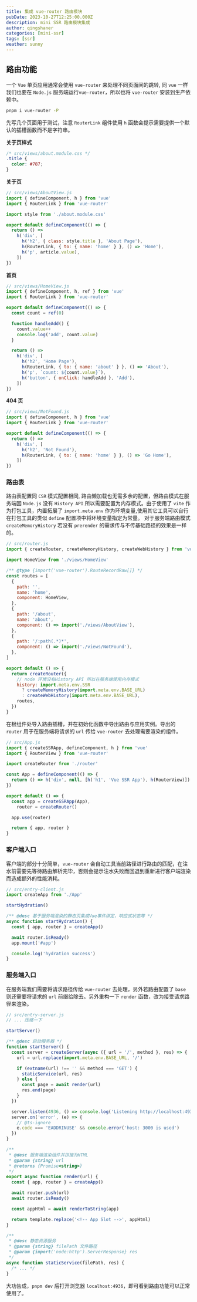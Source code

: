 ```yaml
---
title: 集成 vue-router 路由模块
pubDate: 2023-10-27T12:25:00.000Z
description: mini SSR 路由模块集成
author: qingshaner
categories: [mini-ssr]
tags: [ssr]
weather: sunny
---
```


## 路由功能

一个 `Vue` 单页应用通常会使用 `vue-router` 来处理不同页面间的跳转, 同 `vue` 一样我们也要在 `Node.js` 服务端运行`vue-router`，所以也将 `vue-router` 安装到生产依赖中。

```bash
pnpm i vue-router -P
```

先写几个页面用于测试，注意 `RouterLink` 组件使用 `h` 函数会提示需要提供一个默认的插槽函数而不是字符串。

**关于页样式**

```css
/* src/views/about.module.css */
.title {
  color: #787;
}
```

**关于页**

```js
// src/views/AboutView.js
import { defineComponent, h } from 'vue'
import { RouterLink } from 'vue-router'

import style from './about.module.css'

export default defineComponent(() => {
  return () =>
    h('div', [
      h('h2', { class: style.title }, 'About Page'),
      h(RouterLink, { to: { name: 'home' } }, () => 'Home'),
      h('p', article.value),
    ])
})
```

**首页**

```js
// src/views/HomeView.js
import { defineComponent, h, ref } from 'vue'
import { RouterLink } from 'vue-router'

export default defineComponent(() => {
  const count = ref(0)

  function handleAdd() {
    count.value++
    console.log('add', count.value)
  }

  return () =>
    h('div', [
      h('h2', 'Home Page'),
      h(RouterLink, { to: { name: 'about' } }, () => 'About'),
      h('p', `count: ${count.value}`),
      h('button', { onClick: handleAdd }, 'Add'),
    ])
})
```

**404 页**

```js
// src/views/NotFound.js
import { defineComponent, h } from 'vue'
import { RouterLink } from 'vue-router'

export default defineComponent(() => {
  return () =>
    h('div', [
      h('h2', 'Not Found'),
      h(RouterLink, { to: { name: 'home' } }, () => 'Go Home'),
    ])
})
```

### 路由表

路由表配置同 `CSR` 模式配置相同, 路由懒加载也无需多余的配置，但路由模式在服务端因 `Node.js` 没有 `History API` 所以需要配置为内存模式。由于使用了 `vite` 作为打包工具，内置拓展了 `import.meta.env` 作为环境变量,使用其它工具可以自行在打包工具的类似 `define` 配置项中将环境变量指定为常量。
对于服务端路由模式 `createMemoryHistory` 若没有 `prerender` 的需求传与不传基础路径的效果是一样的。

```js
// src/router.js
import { createRouter, createMemoryHistory, createWebHistory } from 'vue-router'

import HomeView from './views/HomeView'

/** @type {import('vue-router').RouteRecordRaw[]} */
const routes = [
  {
    path: '',
    name: 'home',
    component: HomeView,
  },
  {
    path: '/about',
    name: 'about',
    component: () => import('./views/AboutView'),
  },
  {
    path: '/:path(.*)*',
    component: () => import('./views/NotFound'),
  },
]

export default () => {
  return createRouter({
    // node 环境没有History API 所以在服务端使用内存模式
    history: import.meta.env.SSR
      ? createMemoryHistory(import.meta.env.BASE_URL)
      : createWebHistory(import.meta.env.BASE_URL),
    routes,
  })
}
```

在根组件处导入路由插槽，并在初始化函数中导出路由与应用实例。导出的 `router` 用于在服务端将请求的 `url` 传给 `vue-router` 去处理需要渲染的组件。

```js
// src/App.js
import { createSSRApp, defineComponent, h } from 'vue'
import { RouterView } from 'vue-router'

import createRouter from './router'

const App = defineComponent(() => {
  return () => h('div', null, [h('h1', 'Vue SSR App'), h(RouterView)])
})

export default () => {
  const app = createSSRApp(App),
    router = createRouter()

  app.use(router)

  return { app, router }
}
```

### 客户端入口

客户端的部分十分简单，`vue-router` 会自动工具当前路径进行路由的匹配，在注水前需要先等待路由解析完毕，否则会提示注水失败而回退到重新进行客户端渲染而造成额外的性能消耗。

```js
// src/entry-client.js
import createApp from './App'

startHydration()

/** @desc 基于服务端渲染的静态页集成Vue事件绑定，响应式状态等 */
async function startHydration() {
  const { app, router } = createApp()

  await router.isReady()
  app.mount('#app')

  console.log('hydration success')
}
```

### 服务端入口

在服务端我们需要将请求路径传给 `vue-router` 去处理，另外若路由配置了 `base` 则还需要将请求的 `url` 前缀给除去。另外重构一下 `render` 函数，改为接受请求路径来渲染。

```js
// src/entry-server.js
// ... 压缩一下

startServer()

/** @desc 启动服务器 */
function startServer() {
  const server = createServer(async ({ url = '/', method }, res) => {
    url = url.replace(import.meta.env.BASE_URL, '/')

    if (extname(url) !== '' && method === 'GET') {
      staticService(url, res)
    } else {
      const page = await render(url)
      res.end(page)
    }
  })

  server.listen(4936, () => console.log('Listening http://localhost:4936'))
  server.on('error', (e) => {
    // @ts-ignore
    e.code === 'EADDRINUSE' && console.error('host: 3000 is used')
  })
}

/**
 * @desc 服务端渲染组件并拼接为HTML
 * @param {string} url
 * @returns {Promise<string>}
 */
export async function render(url) {
  const { app, router } = createApp()

  await router.push(url)
  await router.isReady()

  const appHtml = await renderToString(app)

  return template.replace('<!-- App Slot -->', appHtml)
}

/**
 * @desc 静态资源服务
 * @param {string} filePath 文件路径
 * @param {import('node:http').ServerResponse} res
 */
async function staticService(filePath, res) {
  /* ... */
}
```

大功告成，`pnpm dev` 后打开浏览器 `localhost:4936`，即可看到路由功能可以正常使用了。
